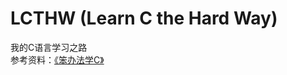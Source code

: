 # LCTHW (Learn C the Hard Way)
我的C语言学习之路  
参考资料：[《笨办法学C》](https://wizardforcel.gitbooks.io/lcthw/content/)
